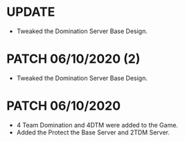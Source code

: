 # UPDATE
- Tweaked the Domination Server Base Design.

# PATCH 06/10/2020 (2)
- Tweaked the Domination Server Base Design.
# PATCH 06/10/2020
- 4 Team Domination and 4DTM were added to the Game.
- Added the Protect the Base Server and 2TDM Server.




